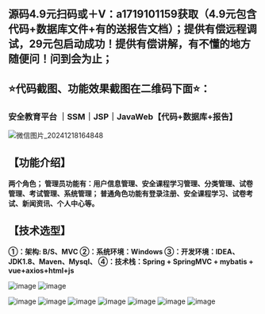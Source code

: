 ## 源码4.9元扫码或＋V：a1719101159获取（4.9元包含代码+数据库文件+有的送报告文档）；提供有偿远程调试，29元包启动成功！提供有偿讲解，有不懂的地方随便问！问到会为止；
## ⭐代码截图、功能效果截图在二维码下面⭐：
### 安全教育平台 ｜SSM｜JSP｜JavaWeb【代码+数据库+报告】
![微信图片_20241218164848](https://github.com/user-attachments/assets/646b2784-afb8-47ee-a4d4-5ccc9f96b331)



## 【功能介绍】
**两个角色；
管理员功能有：用户信息管理、安全课程学习管理、分类管理、试卷管理、考试管理、系统管理；
普通角色功能有登录注册、安全课程学习、试卷考试、新闻资讯、个人中心等。**
## 【技术选型】
**①：架构: B/S、MVC
②：系统环境：Windows
③：开发环境：IDEA、JDK1.8、Maven、Mysql、
④：技术栈：Spring + SpringMVC + mybatis + vue+axios+html+js**

![image](https://github.com/user-attachments/assets/94766459-d4db-4577-9da6-8ecff149865b)
![image](https://github.com/user-attachments/assets/bc62377e-7d0a-49d4-8442-fa1914a16f82)

![image](https://github.com/user-attachments/assets/619e2074-3d04-498d-a9f8-3b3f624194e1)
![image](https://github.com/user-attachments/assets/16b1aa6e-7a73-4d6d-8d96-7ec1323cd411)
![image](https://github.com/user-attachments/assets/b7314c5d-ec60-41aa-b7c5-fce2f45bc14a)
![image](https://github.com/user-attachments/assets/83c6876b-1294-4f8a-b226-189780bfe781)
![image](https://github.com/user-attachments/assets/c7ebfab8-6b4f-41b7-a3bb-fde4d42ccc04)
![image](https://github.com/user-attachments/assets/581f1f0f-4af3-43ce-8731-7efb76eff93e)
![image](https://github.com/user-attachments/assets/438afe6b-6fd6-476e-9e6e-6110e12fdcd4)





